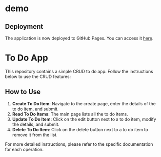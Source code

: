 # demo

## Deployment

The application is now deployed to GitHub Pages. You can access it [here](https://amrithss.github.io/demo).

# To Do App

This repository contains a simple CRUD to do app. Follow the instructions below to use the CRUD features:

## How to Use

1. **Create To Do Item**: Navigate to the create page, enter the details of the to do item, and submit.
2. **Read To Do Items**: The main page lists all the to do items.
3. **Update To Do Item**: Click on the edit button next to a to do item, modify the details, and submit.
4. **Delete To Do Item**: Click on the delete button next to a to do item to remove it from the list.

For more detailed instructions, please refer to the specific documentation for each operation.
